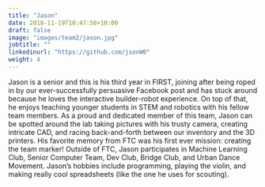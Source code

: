 ```yaml
---
title: "Jason"
date: 2018-11-19T10:47:58+10:00
draft: false
image: "images/team2/jason.jpg"
jobtitle: ""
linkedinurl: "https://github.com/jsonW0"
weight: 4
---
```


Jason is a senior and this is his third year in FIRST, joining after being roped in by our ever-successfully persuasive Facebook post and has stuck around because he loves the interactive builder-robot experience. On top of that, he enjoys teaching younger students in STEM and robotics with his fellow team members. As a proud and dedicated member of this team, Jason can be spotted around the lab taking pictures with his trusty camera, creating intricate CAD, and racing back-and-forth between our inventory and the 3D printers. His favorite memory from FTC was his first ever mission: creating the team marker! Outside of FTC, Jason participates in Machine Learning Club, Senior Computer Team, Dev Club, Bridge Club, and Urban Dance Movement. Jason’s hobbies include programming, playing the violin, and making really cool spreadsheets (like the one he uses for scouting).
